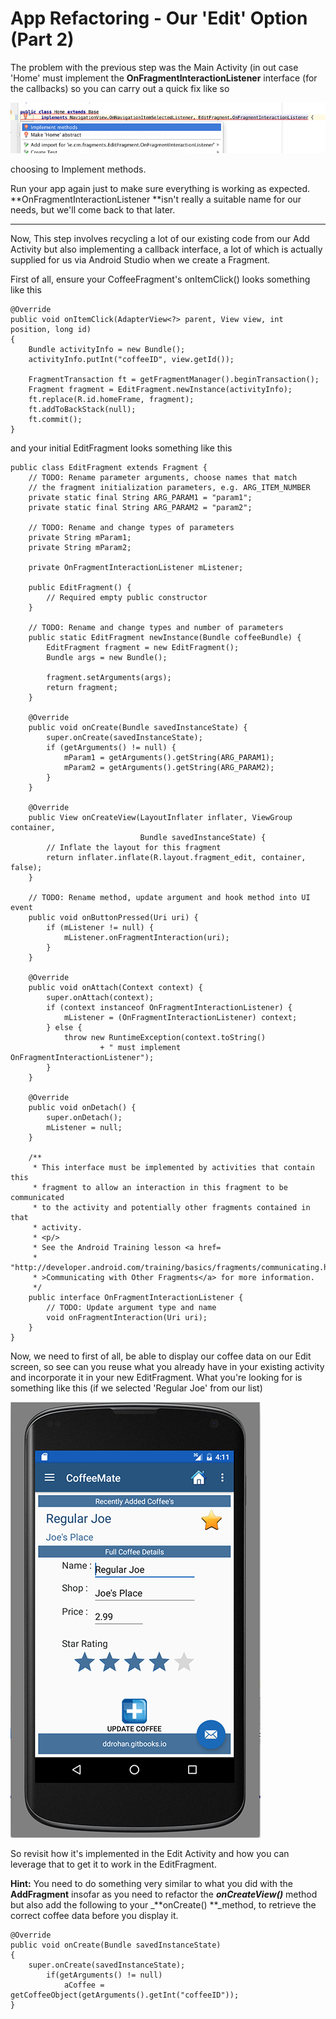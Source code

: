 # App Refactoring - Our 'Edit' Option \(Part 2\)

The problem with the previous step was the Main Activity \(in out case 'Home' must implement the **OnFragmentInteractionListener** interface \(for the callbacks\) so you can carry out a quick fix like so

![](/assets/lab510.png)

choosing to Implement methods.

Run your app again just to make sure everything is working as expected. **OnFragmentInteractionListener **isn't really a suitable name for our needs, but we'll come back to that later.

---

Now, This step involves recycling a lot of our existing code from our Add Activity but also implementing a callback interface, a lot of which is actually supplied for us via Android Studio when we create a Fragment.

First of all, ensure your CoffeeFragment's onItemClick\(\) looks something like this

```
@Override
public void onItemClick(AdapterView<?> parent, View view, int position, long id) 
{  
    Bundle activityInfo = new Bundle();  
    activityInfo.putInt("coffeeID", view.getId());  

    FragmentTransaction ft = getFragmentManager().beginTransaction();  
    Fragment fragment = EditFragment.newInstance(activityInfo);  
    ft.replace(R.id.homeFrame, fragment);  
    ft.addToBackStack(null);  
    ft.commit();
}
```

and your initial EditFragment looks something like this

```
public class EditFragment extends Fragment {
    // TODO: Rename parameter arguments, choose names that match
    // the fragment initialization parameters, e.g. ARG_ITEM_NUMBER
    private static final String ARG_PARAM1 = "param1";
    private static final String ARG_PARAM2 = "param2";

    // TODO: Rename and change types of parameters
    private String mParam1;
    private String mParam2;

    private OnFragmentInteractionListener mListener;

    public EditFragment() {
        // Required empty public constructor
    }

    // TODO: Rename and change types and number of parameters
    public static EditFragment newInstance(Bundle coffeeBundle) {
        EditFragment fragment = new EditFragment();
        Bundle args = new Bundle();

        fragment.setArguments(args);
        return fragment;
    }

    @Override
    public void onCreate(Bundle savedInstanceState) {
        super.onCreate(savedInstanceState);
        if (getArguments() != null) {
            mParam1 = getArguments().getString(ARG_PARAM1);
            mParam2 = getArguments().getString(ARG_PARAM2);
        }
    }

    @Override
    public View onCreateView(LayoutInflater inflater, ViewGroup container,
                             Bundle savedInstanceState) {
        // Inflate the layout for this fragment
        return inflater.inflate(R.layout.fragment_edit, container, false);
    }

    // TODO: Rename method, update argument and hook method into UI event
    public void onButtonPressed(Uri uri) {
        if (mListener != null) {
            mListener.onFragmentInteraction(uri);
        }
    }

    @Override
    public void onAttach(Context context) {
        super.onAttach(context);
        if (context instanceof OnFragmentInteractionListener) {
            mListener = (OnFragmentInteractionListener) context;
        } else {
            throw new RuntimeException(context.toString()
                    + " must implement OnFragmentInteractionListener");
        }
    }

    @Override
    public void onDetach() {
        super.onDetach();
        mListener = null;
    }

    /**
     * This interface must be implemented by activities that contain this
     * fragment to allow an interaction in this fragment to be communicated
     * to the activity and potentially other fragments contained in that
     * activity.
     * <p/>
     * See the Android Training lesson <a href=
     * "http://developer.android.com/training/basics/fragments/communicating.html"
     * >Communicating with Other Fragments</a> for more information.
     */
    public interface OnFragmentInteractionListener {
        // TODO: Update argument type and name
        void onFragmentInteraction(Uri uri);
    }
}
```

Now, we need to first of all, be able to display our coffee data on our Edit screen, so see can you reuse what you already have in your existing activity and incorporate it in your new EditFragment. What you're looking for is something like this \(if we selected 'Regular Joe' from our list\)

![](/assets/coffeemate.7.png)

So revisit how it's implemented in the Edit Activity and how you can leverage that to get it to work in the EditFragment.

**Hint:** You need to do something very similar to what you did with the **AddFragment** insofar as you need to refactor the **_onCreateView\(\)_** method but also add the following to your \_**onCreate\(\) **\_method, to retrieve the correct coffee data before you display it.

```
@Override
public void onCreate(Bundle savedInstanceState) 
{    
    super.onCreate(savedInstanceState);    
        if(getArguments() != null)        
            aCoffee = getCoffeeObject(getArguments().getInt("coffeeID"));
}
```





